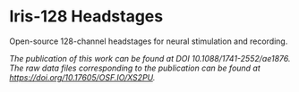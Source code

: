 # Iris-128 Headstages

Open-source 128-channel headstages for neural stimulation and recording.

*The publication of this work can be found at DOI 10.1088/1741-2552/ae1876. The raw data files corresponding to the publication can be found at https://doi.org/10.17605/OSF.IO/XS2PU.*
